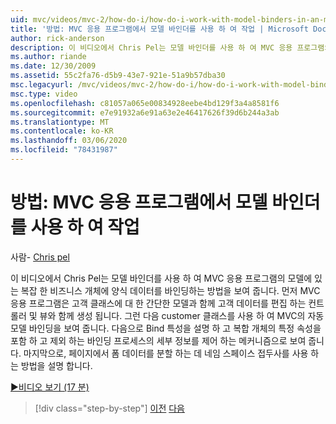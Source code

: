 ```yaml
---
uid: mvc/videos/mvc-2/how-do-i/how-do-i-work-with-model-binders-in-an-mvc-application
title: '방법: MVC 응용 프로그램에서 모델 바인더를 사용 하 여 작업 | Microsoft Docs'
author: rick-anderson
description: 이 비디오에서 Chris Pel는 모델 바인더를 사용 하 여 MVC 응용 프로그램의 모델에 있는 복잡 한 비즈니스 개체에 양식 데이터를 바인딩하는 방법을 보여 줍니다. 첫째, MVC에서
ms.author: riande
ms.date: 12/30/2009
ms.assetid: 55c2fa76-d5b9-43e7-921e-51a9b57dba30
msc.legacyurl: /mvc/videos/mvc-2/how-do-i/how-do-i-work-with-model-binders-in-an-mvc-application
msc.type: video
ms.openlocfilehash: c81057a065e00834928eebe4bd129f3a4a8581f6
ms.sourcegitcommit: e7e91932a6e91a63e2e46417626f39d6b244a3ab
ms.translationtype: MT
ms.contentlocale: ko-KR
ms.lasthandoff: 03/06/2020
ms.locfileid: "78431987"
---
```

# <a name="how-do-i-work-with-model-binders-in-an-mvc-application"></a>방법: MVC 응용 프로그램에서 모델 바인더를 사용 하 여 작업

사람- [Chris pel](https://twitter.com/chrispels)

이 비디오에서 Chris Pel는 모델 바인더를 사용 하 여 MVC 응용 프로그램의 모델에 있는 복잡 한 비즈니스 개체에 양식 데이터를 바인딩하는 방법을 보여 줍니다. 먼저 MVC 응용 프로그램은 고객 클래스에 대 한 간단한 모델과 함께 고객 데이터를 편집 하는 컨트롤러 및 뷰와 함께 생성 됩니다. 그런 다음 customer 클래스를 사용 하 여 MVC의 자동 모델 바인딩을 보여 줍니다. 다음으로 Bind 특성을 설명 하 고 복합 개체의 특정 속성을 포함 하 고 제외 하는 바인딩 프로세스의 세부 정보를 제어 하는 메커니즘으로 보여 줍니다. 마지막으로, 페이지에서 폼 데이터를 분할 하는 데 네임 스페이스 접두사를 사용 하는 방법을 설명 합니다.

[&#9654;비디오 보기 (17 분)](https://channel9.msdn.com/Blogs/ASP-NET-Site-Videos/how-do-i-work-with-model-binders-in-an-mvc-application)

> [!div class="step-by-step"]
> [이전](how-do-i-create-a-custom-html-helper-for-an-mvc-application.md)
> [다음](how-do-i-use-httpverbs-attributes-in-an-mvc-application.md)

